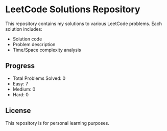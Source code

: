 # LeetCode Solutions Repository

This repository contains my solutions to various LeetCode problems. Each solution includes:
- Solution code
- Problem description
- Time/Space complexity analysis

## Progress
- Total Problems Solved: 0
- Easy: 7
- Medium: 0
- Hard: 0

## License
This repository is for personal learning purposes.
